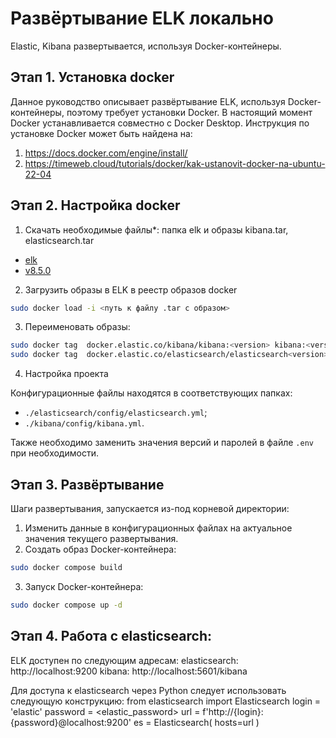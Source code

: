 # Развёртывание ELK локально

Elastic, Kibana развертывается, используя Docker-контейнеры.

## Этап 1. Установка docker

Данное руководство описывает развёртывание ELK, используя Docker-контейнеры, поэтому требует установки Docker. В настоящий момент Docker устанавливается совместно с Docker Desktop.
Инструкция по установке Docker может быть найдена на:
1. https://docs.docker.com/engine/install/
2. https://timeweb.cloud/tutorials/docker/kak-ustanovit-docker-na-ubuntu-22-04

## Этап 2. Настройка docker
1. Скачать необходимые файлы*: папка elk и образы kibana<version>.tar, elasticsearch<version>.tar
* [elk](https://drive.google.com/drive/folders/1vbshHeXfCVt64onI8wJ0Q5OdrGNlz23H)
* [v8.5.0](https://drive.google.com/drive/folders/1nBsTbYpzurYpc1ZkZH7TYAcPYfa5pYHg)
2. Загрузить образы в ELK в реестр образов docker
```bash
sudo docker load -i <путь к файлу .tar с образом>
```
3. Переименовать образы:
```bash
sudo docker tag  docker.elastic.co/kibana/kibana:<version> kibana:<version>
sudo docker tag  docker.elastic.co/elasticsearch/elasticsearch<version> elasticsearch:<version>
```
4. Настройка проекта

Конфигурационные файлы находятся в соответствующих папках:
* `./elasticsearch/config/elasticsearch.yml`;
* `./kibana/config/kibana.yml`.

Также необходимо заменить значения версий и паролей в файле `.env` при необходимости.

## Этап 3. Развёртывание 

Шаги развертывания, запускается из-под корневой директории:
1. Изменить данные в конфигурационных файлах на актуальное значения текущего развертывания.
2. Создать образ Docker-контейнера:
```bash
sudo docker compose build
```
3. Запуск Docker-контейнера:
```bash
sudo docker compose up -d
```

## Этап 4. Работа с elasticsearch:
ELK доступен по следующим адресам:
elasticsearch: http://localhost:9200
kibana: http://localhost:5601/kibana

Для доступа к elasticsearch через Python следует использовать следующую конструкцию:
from elasticsearch import Elasticsearch
login = 'elastic'
password = <elastic_password>
url = f'http://{login}:{password}@localhost:9200'
es = Elasticsearch(
    hosts=url
)
